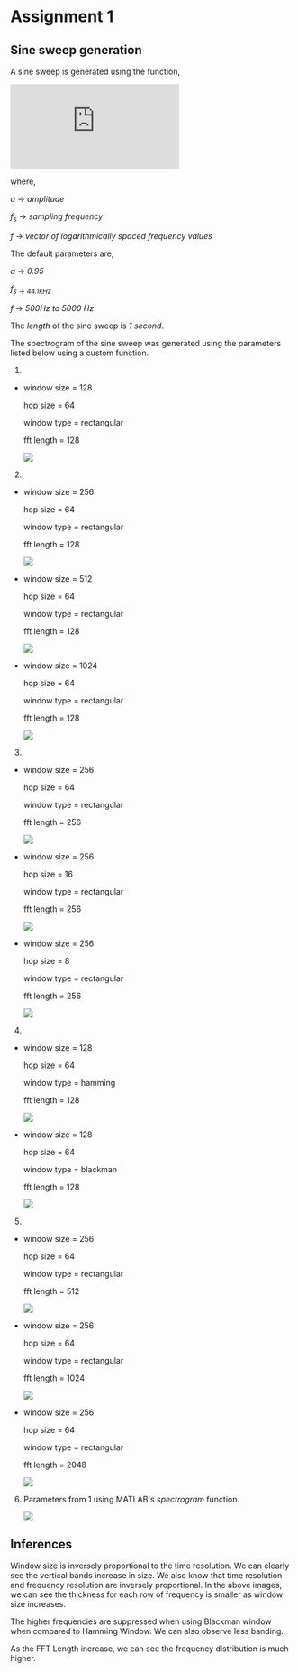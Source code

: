 # Assignment 1
## Sine sweep generation

A sine sweep is generated using the function,

![](https://latex.codecogs.com/svg.latex?%5Clarge%20x%28t%29%20%3D%20a.sin%5CBig%28cumsum%5CBigg%28%5Cfrac%7B2%5Cpi%20f%7D%7Bf_s%7D%5CBigg%29%5CBig%29)

where,

*a* &rarr; *amplitude*

*f*<sub>*s*</sub> &rarr; *sampling frequency*

*f* &rarr; *vector of logarithmically spaced frequency values*

The default parameters are,

*a* &rarr; *0.95*

*f*<sub>*s*</scub> &rarr; *44.1kHz* 

*f* &rarr; *500Hz to 5000 Hz*


The *length* of the sine sweep is *1 second*.

The spectrogram of the sine sweep was generated using the parameters listed below using a custom function.

1.
*   window size = 128

    hop size = 64

    window type = rectangular

    fft length = 128

    ![](./results/a.jpg)

2.
*   window size = 256

    hop size = 64

    window type = rectangular

    fft length = 128

    ![](./results/b1.jpg)

*   window size = 512

    hop size = 64

    window type = rectangular

    fft length = 128

    ![](./results/b2.jpg)

*   window size = 1024

    hop size = 64

    window type = rectangular

    fft length = 128

    ![](./results/b3.jpg)

3.
*   window size = 256

    hop size = 64

    window type = rectangular

    fft length = 256

    ![](./results/c1.jpg)

*   window size = 256

    hop size = 16

    window type = rectangular

    fft length = 256

    ![](./results/c2.jpg)

*   window size = 256

    hop size = 8

    window type = rectangular

    fft length = 256

    ![](./results/c3.jpg)

4.
*   window size = 128

    hop size = 64

    window type = hamming

    fft length = 128

    ![](./results/d1.jpg)

*   window size = 128

    hop size = 64

    window type = blackman

    fft length = 128

    ![](./results/d2.jpg)

5.
*   window size = 256

    hop size = 64

    window type = rectangular

    fft length = 512

    ![](./results/e1.jpg)

*   window size = 256

    hop size = 64

    window type = rectangular

    fft length = 1024

    ![](./results/e2.jpg)

*   window size = 256

    hop size = 64

    window type = rectangular

    fft length = 2048

    ![](./results/e3.jpg)

6. Parameters from 1 using MATLAB's *spectrogram* function.

    ![](./results/f1.jpg)

## Inferences

Window size is inversely proportional to the time resolution. We can clearly see the vertical bands increase in size. We also know that time resolution and frequency resolution are inversely proportional. In the above images, we can see the thickness for each row of frequency is smaller as window size increases.

The higher frequencies are suppressed when using Blackman window when compared to Hamming Window. We can also observe less banding.

As the FFT Length increase, we can see the frequency distribution is much higher.
